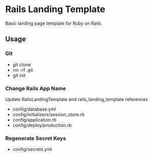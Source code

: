 # Rails Landing Template

Basic landing page template for Ruby on Rails.

## Usage
### Git
* git clone
* rm -rf .git
* git init

### Change Rails App Name
Update RailsLandingTemplate and rails_landing_template references

* config/database.yml
* config/initializers/session_store.rb
* config/application.rb
* config/deploy/production.rb

### Regenerate Secret Keys

* config/secrets.yml

